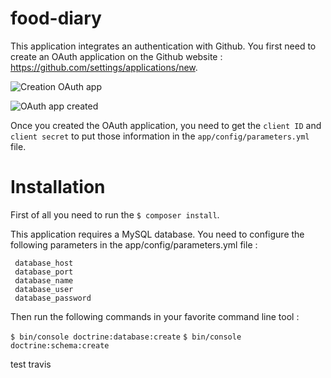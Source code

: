 food-diary
==========

This application integrates an authentication with Github. You first need
 to create an OAuth application on the Github website : https://github.com/settings/applications/new.

 ![Creation OAuth app](https://cloud.githubusercontent.com/assets/667519/25222203/1d9ad858-25b8-11e7-8a8c-7980a53c971f.png)


 ![OAuth app created](https://cloud.githubusercontent.com/assets/667519/25222188/08488aae-25b8-11e7-8f5e-b240b28c46ab.png)

 Once you created the OAuth application, you need to get the `client ID` and
 `client secret` to put those information in the `app/config/parameters.yml` file.

Installation
============

First of all you need to run the `$ composer install`.

 This application requires a MySQL database. You need to configure the following parameters in the app/config/parameters.yml
 file :

     database_host
     database_port
     database_name
     database_user
     database_password
Then run the following commands in your favorite command line tool :

`$ bin/console doctrine:database:create`
`$ bin/console doctrine:schema:create`


test travis
